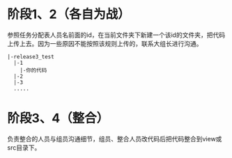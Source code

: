 # 阶段1、2（各自为战）

参照任务分配表人员名前面的id，在当前文件夹下新建一个该id的文件夹，把代码上传上去。因为一些原因不能按照该规则上传的，联系大组长进行沟通。

```
|-release3_test
  |-1
    |-你的代码
  |-2
  |-3
  .....
```

# 阶段3、4（整合）

负责整合的人员与组员沟通细节，组员、整合人员改代码后把代码整合到view或src目录下。





